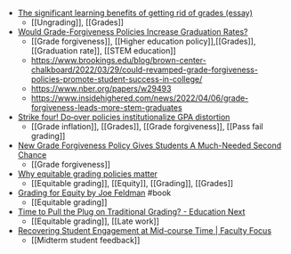 - [The significant learning benefits of getting rid of grades (essay)](https://www.insidehighered.com/advice/2017/11/14/significant-learning-benefits-getting-rid-grades-essay)
	- [[Ungrading]], [[Grades]]
- [Would Grade-Forgiveness Policies Increase Graduation Rates?](https://www.fierceeducation.com/teaching-learning/would-grade-forgiveness-policies-increase-graduation-rates)
	- [[Grade forgiveness]], [[Higher education policy]],[[Grades]], [[Graduation rate]], [[STEM education]]
	- https://www.brookings.edu/blog/brown-center-chalkboard/2022/03/29/could-revamped-grade-forgiveness-policies-promote-student-success-in-college/
	- https://www.nber.org/papers/w29493
	- https://www.insidehighered.com/news/2022/04/06/grade-forgiveness-leads-more-stem-graduates
- [Strike four! Do‐over policies institutionalize GPA distortion](https://www.emerald.com/insight/content/doi/10.1108/09684881311293052/full/html)
	- [[Grade inflation]], [[Grades]], [[Grade forgiveness]], [[Pass fail grading]]
- [New Grade Forgiveness Policy Gives Students A Much-Needed Second Chance](https://onwardstate.com/2020/05/26/new-grade-forgiveness-policy-gives-students-a-much-needed-second-chance/)
	- [[Grade forgiveness]]
- [Why equitable grading policies matter](https://eab.com/insights/expert-insight/district-leadership/why-equitable-grading-policies-matter/)
	- [[Equitable grading]], [[Equity]], [[Grading]], [[Grades]]
- [Grading for Equity by Joe Feldman](https://gradingforequity.org/) #book
	- [[Equitable grading]]
- [Time to Pull the Plug on Traditional Grading? - Education Next](https://www.educationnext.org/time-to-pull-plug-on-traditional-grading-supporters-say-mastery-based-grading-could-promote-equity/)
	- [[Equitable grading]], [[Late work]]
- [Recovering Student Engagement at Mid-course Time | Faculty Focus](https://www.facultyfocus.com/articles/effective-teaching-strategies/recovering-student-engagement-at-mid-course-time/)
	- [[Midterm student feedback]]